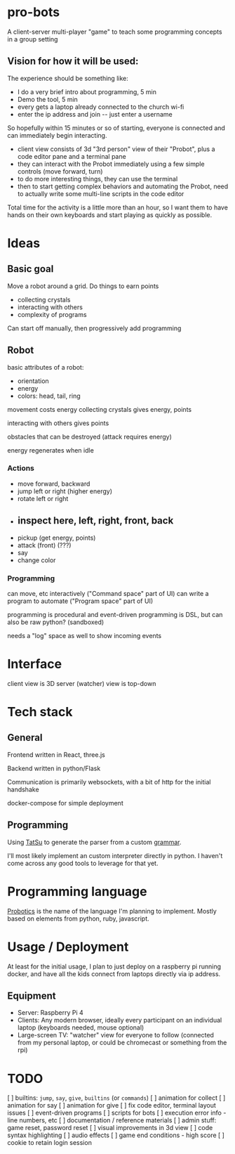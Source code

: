 # pro-bots

A client-server multi-player "game" to teach some programming concepts in a group setting

## Vision for how it will be used:

The experience should be something like:

- I do a very brief intro about programming, 5 min
- Demo the tool, 5 min
- every gets a laptop already connected to the church wi-fi
- enter the ip address and join -- just enter a username

So hopefully within 15 minutes or so of starting, everyone is connected and can immediately begin interacting.

- client view consists of 3d "3rd person" view of their "Probot", plus a code editor pane and a terminal pane
- they can interact with the Probot immediately using a few simple controls (move forward, turn)
- to do more interesting things, they can use the terminal
- then to start getting complex behaviors and automating the Probot, need to actually write some multi-line scripts in the code editor

Total time for the activity is a little more than an hour, so I want them to have hands on their own keyboards and start playing as quickly as possible.

# Ideas

## Basic goal

Move a robot around a grid. Do things to earn points

- collecting crystals
- interacting with others
- complexity of programs

Can start off manually, then progressively add programming

## Robot

basic attributes of a robot:

- orientation
- energy
- colors: head, tail, ring

movement costs energy
collecting crystals gives energy, points

interacting with others gives points

obstacles that can be destroyed (attack requires energy)

energy regenerates when idle

### Actions

- move forward, backward
- jump left or right (higher energy)
- rotate left or right
- ## inspect here, left, right, front, back
- pickup (get energy, points)
- attack (front) (???)
- say
- change color

### Programming

can move, etc interactively ("Command space" part of UI)
can write a program to automate ("Program space" part of UI)

programming is procedural and event-driven
programming is DSL, but can also be raw python? (sandboxed)

needs a "log" space as well to show incoming events

# Interface

client view is 3D
server (watcher) view is top-down

# Tech stack

## General

Frontend written in React, three.js

Backend written in python/Flask

Communication is primarily websockets, with a bit of http for the initial handshake

docker-compose for simple deployment

## Programming

Using [TatSu](https://tatsu.readthedocs.io/en/stable/intro.html) to generate the parser from a custom [grammar](https://github.com/jslade/pro-bots/wiki/Probotics).

I'll most likely implement an custom interpreter directly in python. I haven't come across any good tools to leverage for that yet.

# Programming language

[Probotics](https://github.com/jslade/pro-bots/wiki/Probotics) is the name of the language I'm planning to implement. Mostly based on elements from python, ruby, javascript.

# Usage / Deployment

At least for the initial usage, I plan to just deploy on a raspberry pi running docker, and have all the kids connect from laptops directly via ip address.

## Equipment

- Server: Raspberry Pi 4
- Clients: Any modern browser, ideally every participant on an individual laptop (keyboards needed, mouse optional)
- Large-screen TV: "watcher" view for everyone to follow (connected from my personal laptop, or could be chromecast or something from the rpi)


# TODO

[ ] builtins: `jump`, `say`, `give`, `builtins` (or `commands`)
[ ] animation for collect
[ ] animation for say
[ ] animation for give
[ ] fix code editor, terminal layout issues
[ ] event-driven programs
[ ] scripts for bots
[ ] execution error info - line numbers, etc
[ ] documentation / reference materials
[ ] admin stuff: game reset, password reset
[ ] visual improvements in 3d view
[ ] code syntax highlighting
[ ] audio effects
[ ] game end conditions - high score
[ ] cookie to retain login session

